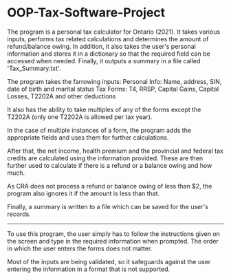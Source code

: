 # OOP-Tax-Software-Project

The program is a personal tax calculator for Ontario (2021). It takes various inputs, performs tax related calculations and determines the amount of refund/balance owing. In addition, it also takes the user's personal information and stores it in a dictionary so that the required field can be accessed when needed. Finally, it outputs a summary in a file called 'Tax_Summary.txt'.

The program takes the farrowing inputs:
Personal Info: Name, address, SIN, date of birth and marital status
Tax Forms: T4, RRSP, Capital Gains, Capital Losses, T2202A and other deductions

It also has the ability to take multiples of any of the forms except the T2202A (only one T2202A is allowed per tax year).

In the case of multiple instances of a form, the program adds the appropriate fields and uses them for further calculations.

After that, the net income, health premium and the provincial and federal tax credits are calculated using the information provided. These are then further used to calculate if there is a refund or a balance owing and how much. 

As CRA does not process a refund or balance owing of less than $2, the program also ignores it if the amount is less than that.

Finally, a summary is written to a file which can be saved for the user's records.

*****************************************************************************************************

To use this program, the user simply has to follow the instructions given on the screen and type in the required information when prompted. The order in which the user enters the forms does not matter.

Most of the inputs are being validated, so it safeguards against the user entering the information in a format that is not supported.
